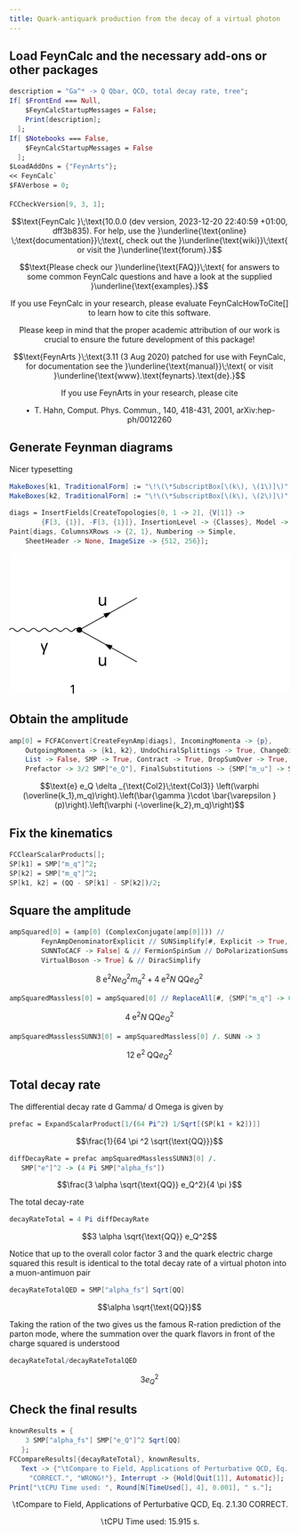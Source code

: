 ```yaml
---
title: Quark-antiquark production from the decay of a virtual photon
---
```



## Load FeynCalc and the necessary add-ons or other packages

```mathematica
description = "Ga^* -> Q Qbar, QCD, total decay rate, tree";
If[ $FrontEnd === Null, 
  	$FeynCalcStartupMessages = False; 
  	Print[description]; 
  ];
If[ $Notebooks === False, 
  	$FeynCalcStartupMessages = False 
  ];
$LoadAddOns = {"FeynArts"};
<< FeynCalc`
$FAVerbose = 0; 
 
FCCheckVersion[9, 3, 1];
```

$$\text{FeynCalc }\;\text{10.0.0 (dev version, 2023-12-20 22:40:59 +01:00, dff3b835). For help, use the }\underline{\text{online} \;\text{documentation}}\;\text{, check out the }\underline{\text{wiki}}\;\text{ or visit the }\underline{\text{forum}.}$$

$$\text{Please check our }\underline{\text{FAQ}}\;\text{ for answers to some common FeynCalc questions and have a look at the supplied }\underline{\text{examples}.}$$

$$\text{If you use FeynCalc in your research, please evaluate FeynCalcHowToCite[] to learn how to cite this software.}$$

$$\text{Please keep in mind that the proper academic attribution of our work is crucial to ensure the future development of this package!}$$

$$\text{FeynArts }\;\text{3.11 (3 Aug 2020) patched for use with FeynCalc, for documentation see the }\underline{\text{manual}}\;\text{ or visit }\underline{\text{www}.\text{feynarts}.\text{de}.}$$

$$\text{If you use FeynArts in your research, please cite}$$

$$\text{ $\bullet $ T. Hahn, Comput. Phys. Commun., 140, 418-431, 2001, arXiv:hep-ph/0012260}$$

## Generate Feynman diagrams

Nicer typesetting

```mathematica
MakeBoxes[k1, TraditionalForm] := "\!\(\*SubscriptBox[\(k\), \(1\)]\)";
MakeBoxes[k2, TraditionalForm] := "\!\(\*SubscriptBox[\(k\), \(2\)]\)";
```

```mathematica
diags = InsertFields[CreateTopologies[0, 1 -> 2], {V[1]} -> 
    	{F[3, {1}], -F[3, {1}]}, InsertionLevel -> {Classes}, Model -> "SMQCD"];
Paint[diags, ColumnsXRows -> {2, 1}, Numbering -> Simple, 
  	SheetHeader -> None, ImageSize -> {512, 256}];
```

![0iknc4lr6azi5](img/0iknc4lr6azi5.svg)

## Obtain the amplitude

```mathematica
amp[0] = FCFAConvert[CreateFeynAmp[diags], IncomingMomenta -> {p}, 
  	OutgoingMomenta -> {k1, k2}, UndoChiralSplittings -> True, ChangeDimension -> 4, 
  	List -> False, SMP -> True, Contract -> True, DropSumOver -> True, 
  	Prefactor -> 3/2 SMP["e_Q"], FinalSubstitutions -> {SMP["m_u"] -> SMP["m_q"]}]
```

$$\text{e} e_Q \delta _{\text{Col2}\;\text{Col3}} \left(\varphi (\overline{k_1},m_q)\right).\left(\bar{\gamma }\cdot \bar{\varepsilon }(p)\right).\left(\varphi (-\overline{k_2},m_q)\right)$$

## Fix the kinematics

```mathematica
FCClearScalarProducts[];
SP[k1] = SMP["m_q"]^2;
SP[k2] = SMP["m_q"]^2;
SP[k1, k2] = (QQ - SP[k1] - SP[k2])/2;
```

## Square the amplitude

```mathematica
ampSquared[0] = (amp[0] (ComplexConjugate[amp[0]])) // 
      	FeynAmpDenominatorExplicit // SUNSimplify[#, Explicit -> True, 
       	SUNNToCACF -> False] & // FermionSpinSum // DoPolarizationSums[#, p, 0, 
     	VirtualBoson -> True] & // DiracSimplify
```

$$8 \;\text{e}^2 N e_Q^2 m_q^2+4 \;\text{e}^2 N \;\text{QQ} e_Q^2$$

```mathematica
ampSquaredMassless[0] = ampSquared[0] // ReplaceAll[#, {SMP["m_q"] -> 0}] &
```

$$4 \;\text{e}^2 N \;\text{QQ} e_Q^2$$

```mathematica
ampSquaredMasslessSUNN3[0] = ampSquaredMassless[0] /. SUNN -> 3
```

$$12 \;\text{e}^2 \;\text{QQ} e_Q^2$$

## Total decay rate

The differential decay rate  d Gamma/ d Omega is given by

```mathematica
prefac = ExpandScalarProduct[1/(64 Pi^2) 1/Sqrt[(SP[k1 + k2])]]
```

$$\frac{1}{64 \pi ^2 \sqrt{\text{QQ}}}$$

```mathematica
diffDecayRate = prefac ampSquaredMasslessSUNN3[0] /. 
   SMP["e"]^2 -> (4 Pi SMP["alpha_fs"])
```

$$\frac{3 \alpha  \sqrt{\text{QQ}} e_Q^2}{4 \pi }$$

The total decay-rate

```mathematica
decayRateTotal = 4 Pi diffDecayRate
```

$$3 \alpha  \sqrt{\text{QQ}} e_Q^2$$

Notice that up to the overall color factor 3 and the quark electric charge squared this result is identical to the total decay rate of a virtual photon into a muon-antimuon pair

```mathematica
decayRateTotalQED = SMP["alpha_fs"] Sqrt[QQ]
```

$$\alpha  \sqrt{\text{QQ}}$$

Taking the ration of the two gives us the famous R-ration prediction of the parton mode, where the summation over the quark flavors in front of the charge squared is understood

```mathematica
decayRateTotal/decayRateTotalQED
```

$$3 e_Q^2$$

## Check the final results

```mathematica
knownResults = {
   	3 SMP["alpha_fs"] SMP["e_Q"]^2 Sqrt[QQ] 
   };
FCCompareResults[{decayRateTotal}, knownResults, 
   Text -> {"\tCompare to Field, Applications of Perturbative QCD, Eq. 2.1.30", 
     "CORRECT.", "WRONG!"}, Interrupt -> {Hold[Quit[1]], Automatic}];
Print["\tCPU Time used: ", Round[N[TimeUsed[], 4], 0.001], " s."];
```

$$\text{$\backslash $tCompare to Field, Applications of Perturbative QCD, Eq. 2.1.30} \;\text{CORRECT.}$$

$$\text{$\backslash $tCPU Time used: }15.915\text{ s.}$$